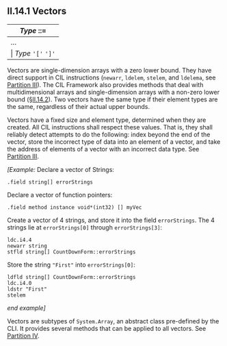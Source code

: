 ## II.14.1 Vectors

 | _Type_ ::=
 | ----
 | &hellip;
 | \| _Type_ `'['` `']'`

Vectors are single-dimension arrays with a zero lower bound. They have direct support in CIL instructions (`newarr`, `ldelem`, `stelem`, and `ldelema`, see [Partition III](#todo-missing-hyperlink)). The CIL Framework also provides methods that deal with multidimensional arrays and single-dimension arrays with a non-zero lower bound (§[II.14.2](#todo-missing-hyperlink)). Two vectors have the same type if their element types are the same, regardless of their actual upper bounds.

Vectors have a fixed size and element type, determined when they are created.  All CIL instructions shall respect these values. That is, they shall reliably detect attempts to do the following: index beyond the end of the vector, store the incorrect type of data into an element of a vector, and take the address of elements of a vector with an incorrect data type. See [Partition III](#todo-missing-hyperlink).

_[Example:_ Declare a vector of Strings:

 ```ilasm
 .field string[] errorStrings
 ```

Declare a vector of function pointers:

 ```ilasm
 .field method instance void*(int32) [] myVec
 ```

Create a vector of 4 strings, and store it into the field `errorStrings`. The 4 strings lie at `errorStrings[0]` through `errorStrings[3]`:

 ```ilasm
 ldc.i4.4
 newarr string
 stfld string[] CountDownForm::errorStrings
 ```

Store the string `"First"` into `errorStrings[0]`:

 ```ilasm
 ldfld string[] CountDownForm::errorStrings
 ldc.i4.0
 ldstr "First"
 stelem
 ```

_end example]_

Vectors are subtypes of `System.Array`, an abstract class pre-defined by the CLI. It provides several methods that can be applied to all vectors. See [Partition IV](#todo-missing-hyperlink).
